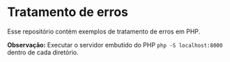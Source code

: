 # Tratamento de erros

Esse repositório contém exemplos de tratamento de erros em PHP.

__Observação:__ Executar o servidor embutido do PHP `php -S localhost:8000` dentro de cada diretório.
